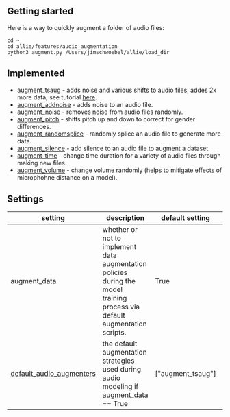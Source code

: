 ## Getting started

Here is a way to quickly augment a folder of audio files:
```
cd ~ 
cd allie/features/audio_augmentation
python3 augment.py /Users/jimschwoebel/allie/load_dir
```

## Implemented
* [augment_tsaug](https://github.com/jim-schwoebel/allie/blob/master/augmentation/audio_augmentation/augment_tsaug.py) - adds noise and various shifts to audio files, addes 2x more data; see tutorial [here](https://tsaug.readthedocs.io/en/stable/).
* [augment_addnoise](https://github.com/jim-schwoebel/allie/blob/master/augmentation/audio_augmentation/augment_addnoise.py) - adds noise to an audio file.
* [augment_noise](https://github.com/jim-schwoebel/allie/blob/master/augmentation/audio_augmentation/augment_noise.py) - removes noise from audio files randomly.
* [augment_pitch](https://github.com/jim-schwoebel/allie/blob/master/augmentation/audio_augmentation/augment_pitch.py) - shifts pitch up and down to correct for gender differences. 
* [augment_randomsplice](https://github.com/jim-schwoebel/allie/blob/master/augmentation/audio_augmentation/augment_randomsplice.py) - randomly splice an audio file to generate more data.
* [augment_silence](https://github.com/jim-schwoebel/allie/blob/master/augmentation/audio_augmentation/augment_silence.py) - add silence to an audio file to augment a dataset.
* [augment_time](https://github.com/jim-schwoebel/allie/blob/master/augmentation/audio_augmentation/augment_time.py) - change time duration for a variety of audio files through making new files.
* [augment_volume](https://github.com/jim-schwoebel/allie/blob/master/augmentation/audio_augmentation/augment_volume.py) - change volume randomly (helps to mitigate effects of microphohne distance on a model).

## Settings
| setting | description | default setting | all options | 
|------|------|------|------| 
| augment_data | whether or not to implement data augmentation policies during the model training process via default augmentation scripts. | True | True, False |
| [default_audio_augmenters](https://github.com/jim-schwoebel/allie/tree/master/augmentation/audio_augmentation) | the default augmentation strategies used during audio modeling if augment_data == True | ["augment_tsaug"] | ["augment_tsaug", "augment_addnoise", "augment_noise", "augment_pitch", "augment_randomsplice", "augment_silence", "augment_time", "augment_volume"] | 
